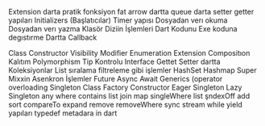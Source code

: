 
Extension
darta pratik fonksiyon fat arrow
dartta queue
darta setter getter yapıları
 Initializers (Başlatıcılar)
Timer yapısı
Dosyadan verı okuma 
Dosyadan verı yazma
Klasör Diziin İşlemleri
Dart Kodunu Exe koduna degıstırme
Dartta Callback

Class
Constructor
Visibility Modifier
Enumeration
Extension
Compositıon
Kalıtım
Polymorphism
Tip Kontrolu
Interface
Gettet Setter
dartta Koleksiyonlar
List sıralama filtreleme gibi işlemler
HashSet
Hashmap
Super
Mixxin
Asenkron İşlemler Future Async Await
Generics
(operator overloading
Singleton Class
Factory Constructor
Eager Singleton
Lazy Singleton
any where contains list
join map singleWhere list
şndexOff add sort compareTo
expand
remove removeWhere
sync stream while yield yapıları
typedef
metadara in dart







